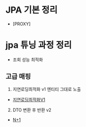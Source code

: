 # JPA 기본 정리 
- [PROXY] 

# jpa 튜닝 과정 정리 
- 조회 성능 최적화 

## 고급 매핑
1. 지연로딩최적화 v1 엔티티 그대로 노출
- [지연로딩최적화V1](https://github.com/yunhwane/jpa-querydsl/blob/main/%EC%A7%80%EC%97%B0%EB%A1%9C%EB%94%A9_%EC%A1%B0%ED%9A%8C%EC%84%B1%EB%8A%A5%EC%B5%9C%EC%A0%81%ED%99%94V1.md)

2. DTO 변환 후 반환 v2 
- [N+1](https://github.com/yunhwane/jpa-querydsl/blob/main/N%2B1%EB%AC%B8%EC%A0%9C.md)
